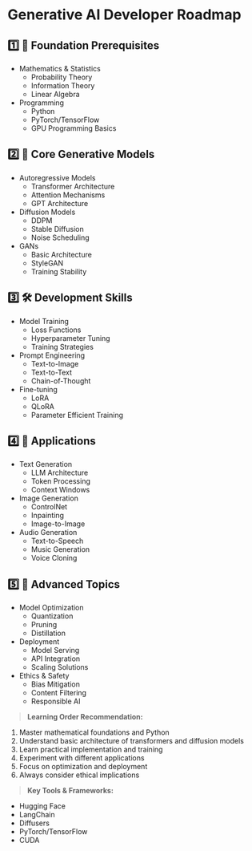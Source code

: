# Generative AI Developer Roadmap

## 1️⃣ 🎯 Foundation Prerequisites
- Mathematics & Statistics
  - Probability Theory
  - Information Theory
  - Linear Algebra
- Programming
  - Python
  - PyTorch/TensorFlow
  - GPU Programming Basics

## 2️⃣ 🧠 Core Generative Models
- Autoregressive Models
  - Transformer Architecture
  - Attention Mechanisms
  - GPT Architecture
- Diffusion Models
  - DDPM
  - Stable Diffusion
  - Noise Scheduling
- GANs
  - Basic Architecture
  - StyleGAN
  - Training Stability

## 3️⃣ 🛠️ Development Skills
- Model Training
  - Loss Functions
  - Hyperparameter Tuning
  - Training Strategies
- Prompt Engineering
  - Text-to-Image
  - Text-to-Text
  - Chain-of-Thought
- Fine-tuning
  - LoRA
  - QLoRA
  - Parameter Efficient Training

## 4️⃣ 🎨 Applications
- Text Generation
  - LLM Architecture
  - Token Processing
  - Context Windows
- Image Generation
  - ControlNet
  - Inpainting
  - Image-to-Image
- Audio Generation
  - Text-to-Speech
  - Music Generation
  - Voice Cloning

## 5️⃣ 🚀 Advanced Topics
- Model Optimization
  - Quantization
  - Pruning
  - Distillation
- Deployment
  - Model Serving
  - API Integration
  - Scaling Solutions
- Ethics & Safety
  - Bias Mitigation
  - Content Filtering
  - Responsible AI

> **Learning Order Recommendation:**
1. Master mathematical foundations and Python
2. Understand basic architecture of transformers and diffusion models
3. Learn practical implementation and training
4. Experiment with different applications
5. Focus on optimization and deployment
6. Always consider ethical implications

> **Key Tools & Frameworks:**
- Hugging Face
- LangChain
- Diffusers
- PyTorch/TensorFlow
- CUDA
